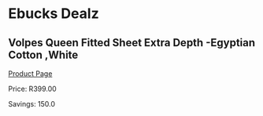
# Ebucks Dealz
## Volpes Queen Fitted Sheet Extra Depth -Egyptian Cotton ,White
[Product Page](https://www.ebucks.com/web/shop/productSelected.do?prodId=1186048693&catId=1133291653)

Price: R399.00

Savings: 150.0


	